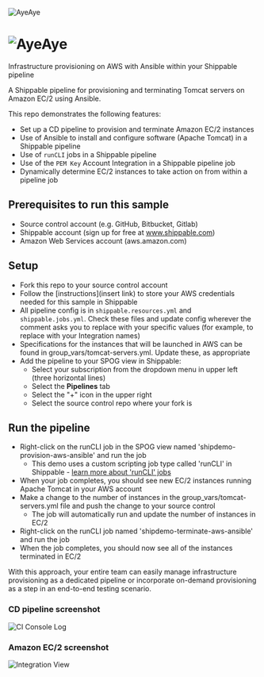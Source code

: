 ![AyeAye](https://github.com/shippableSamples/node-build-push-docker-hub/blob/master/public/resources/images/captain.png)

# ![AyeAye](https://github.com/shippableSamples/node-build-push-docker-hub/blob/master/public/resources/images/captain.png)
Infrastructure provisioning on AWS with Ansible within your Shippable pipeline 

A Shippable pipeline for provisioning and terminating Tomcat servers on Amazon 
EC/2 using Ansible.

This repo demonstrates the following features:
* Set up a CD pipeline to provision and terminate Amazon EC/2 instances 
* Use of Ansible to install and configure software (Apache Tomcat) in a Shippable 
pipeline
* Use of `runCLI` jobs in a Shippable pipeline
* Use of the `PEM Key` Account Integration in a Shippable pipeline job
* Dynamically determine EC/2 instances to take action on from within a pipeline 
job

## Prerequisites to run this sample
* Source control account (e.g. GitHub, Bitbucket, Gitlab)
* Shippable account (sign up for free at www.shippable.com)
* Amazon Web Services account (aws.amazon.com)

## Setup
* Fork this repo to your source control account
* Follow the [instructions](insert link) to store your AWS credentials needed 
for this sample in Shippable
* All pipeline config is in `shippable.resources.yml` and `shippable.jobs.yml`. 
Check these files and update config wherever the comment asks you to replace 
with your specific values (for example, to replace with your Integration names)
* Specifications for the instances that will be launched in AWS can be found in 
group_vars/tomcat-servers.yml. Update these, as appropriate
* Add the pipeline to your SPOG view in Shippable:
  * Select your subscription from the dropdown menu in upper left (three 
  horizontal lines)
  * Select the **Pipelines** tab
  * Select the "+" icon in the upper right
  * Select the source control repo where your fork is 

## Run the pipeline 
* Right-click on the runCLI job in the SPOG view named 'shipdemo-provision-aws-ansible' 
and run the job
  * This demo uses a custom scripting job type called 'runCLI' in Shippable - 
  [learn more about 'runCLI' jobs](http://docs.shippable.com/pipelines/jobs/runCLI/) 
* When your job completes, you should see new EC/2 instances running Apache 
Tomcat in your AWS account
* Make a change to the number of instances in the group_vars/tomcat-servers.yml 
file and push the change to your source control
  * The job will automatically run and update the number of instances in EC/2
* Right-click on the runCLI job named 'shipdemo-terminate-aws-ansible' and run 
the job
* When the job completes, you should now see all of the instances terminated in
EC/2

With this approach, your entire team can easily manage infrastructure provisioning as a dedicated pipeline or incorporate on-demand provisioning as a step in an end-to-end testing scenario. 

### CD pipeline screenshot
![CI Console Log](https://github.com/shippableSamples/node-ecr-deploy-ecs-loadbalancer/blob/master/public/resources/images/shipdemo-ecs-loadbalancer-CI.png)

### Amazon EC/2 screenshot
![Integration View](https://github.com/shippableSamples/node-ecr-deploy-ecs-loadbalancer/blob/master/public/resources/images/shipdemo-ecs-loadbalancer-ECR.png)

